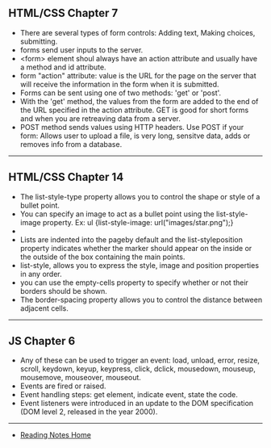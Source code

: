 ## HTML/CSS Chapter 7

- There are several types of form controls: Adding text, Making choices, submitting.
- forms send user inputs to the server.
- \<form> element shoul always have an action attribute and usually have a method and id attribute.
-  form "action" attribute: value is the URL for the page on the server that will receive the information in the form when it is submitted.
- Forms can be sent using one of two methods: 'get' or 'post'.
- With the 'get' method, the values from the form are added to the end of the URL specified in the action attribute. GET is good for short forms and when you are retreaving data from a server.
- POST method sends values using HTTP headers. Use POST if your form: Allows user to upload a file, is very long, sensitve data, adds or removes info from a database.

---

## HTML/CSS Chapter 14

- The list-style-type property allows you to control the shape or style of a bullet point. 
- You can specify an image to act as a bullet point using the list-style-image property. Ex: ul {list-style-image: url("images/star.png");}
- 
- Lists are indented into the pageby default and the list-styleposition property indicates whether the marker should appear on the inside or the outside of the box containing the main points. 
- list-style, allows you to express the style, image and position properties in any order.
- you can use the empty-cells property to specify whether or not their borders should be shown.
- The border-spacing property allows you to control the distance between adjacent cells. 

---

## JS Chapter 6

- Any of these can be used to trigger an event: load, unload, error, resize, scroll, keydown, keyup, keypress, click, dclick, mousedown, mouseup, mousemove, mouseover, mouseout.
- Events are fired or raised.
- Event handling steps: get element, indicate event, state the code.
- Event listeners were introduced in an update to the DOM specification (DOM level 2, released in the year 2000).


---

- [Reading Notes Home](https://vektur.github.io/reading-notes/)